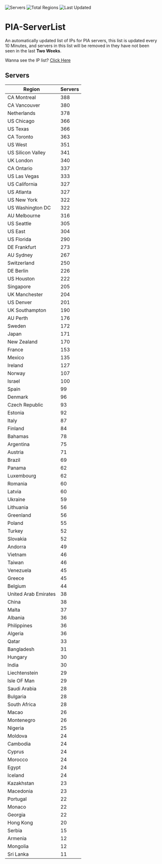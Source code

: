 ![Servers](https://img.shields.io/badge/Servers-12,388-darkgreen)
![Total Regions](https://img.shields.io/badge/Total_Regions-97-darkgreen)
![Last Updated](https://img.shields.io/badge/Last_Updated-April_29_2024_14:00_EDT-darkgreen)

# PIA-ServerList
An automatically updated list of IPs for PIA servers, this list is updated every 10 Minutes, and servers in this list will be removed in they have not been seen in the last **Two Weeks**.

Wanna see the IP list? [Click Here](./servers.json)

## Servers
| Region               | Servers |
|----------------------|---------|
| CA Montreal | 388 |
| CA Vancouver | 380 |
| Netherlands | 378 |
| US Chicago | 366 |
| US Texas | 366 |
| CA Toronto | 363 |
| US West | 351 |
| US Silicon Valley | 341 |
| UK London | 340 |
| CA Ontario | 337 |
| US Las Vegas | 333 |
| US California | 327 |
| US Atlanta | 327 |
| US New York | 322 |
| US Washington DC | 322 |
| AU Melbourne | 316 |
| US Seattle | 305 |
| US East | 304 |
| US Florida | 290 |
| DE Frankfurt | 273 |
| AU Sydney | 267 |
| Switzerland | 250 |
| DE Berlin | 226 |
| US Houston | 222 |
| Singapore | 205 |
| UK Manchester | 204 |
| US Denver | 201 |
| UK Southampton | 190 |
| AU Perth | 176 |
| Sweden | 172 |
| Japan | 171 |
| New Zealand | 170 |
| France | 153 |
| Mexico | 135 |
| Ireland | 127 |
| Norway | 107 |
| Israel | 100 |
| Spain | 99 |
| Denmark | 96 |
| Czech Republic | 93 |
| Estonia | 92 |
| Italy | 87 |
| Finland | 84 |
| Bahamas | 78 |
| Argentina | 75 |
| Austria | 71 |
| Brazil | 69 |
| Panama | 62 |
| Luxembourg | 62 |
| Romania | 60 |
| Latvia | 60 |
| Ukraine | 59 |
| Lithuania | 56 |
| Greenland | 56 |
| Poland | 55 |
| Turkey | 52 |
| Slovakia | 52 |
| Andorra | 49 |
| Vietnam | 46 |
| Taiwan | 46 |
| Venezuela | 45 |
| Greece | 45 |
| Belgium | 44 |
| United Arab Emirates | 38 |
| China | 38 |
| Malta | 37 |
| Albania | 36 |
| Philippines | 36 |
| Algeria | 36 |
| Qatar | 33 |
| Bangladesh | 31 |
| Hungary | 30 |
| India | 30 |
| Liechtenstein | 29 |
| Isle OF Man | 29 |
| Saudi Arabia | 28 |
| Bulgaria | 28 |
| South Africa | 28 |
| Macao | 26 |
| Montenegro | 26 |
| Nigeria | 25 |
| Moldova | 24 |
| Cambodia | 24 |
| Cyprus | 24 |
| Morocco | 24 |
| Egypt | 24 |
| Iceland | 24 |
| Kazakhstan | 23 |
| Macedonia | 23 |
| Portugal | 22 |
| Monaco | 22 |
| Georgia | 22 |
| Hong Kong | 20 |
| Serbia | 15 |
| Armenia | 12 |
| Mongolia | 12 |
| Sri Lanka | 11 |